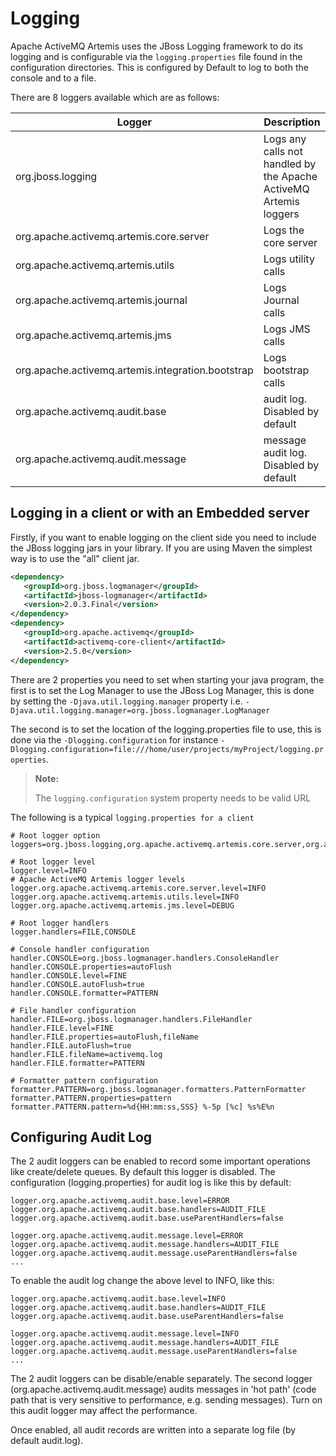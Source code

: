 # Logging

Apache ActiveMQ Artemis uses the JBoss Logging framework to do its logging and is
configurable via the `logging.properties` file found in the
configuration directories. This is configured by Default to log to both
the console and to a file.

There are 8 loggers available which are as follows:

Logger | Description
---|---
org.jboss.logging|Logs any calls not handled by the Apache ActiveMQ Artemis loggers
org.apache.activemq.artemis.core.server|Logs the core server
org.apache.activemq.artemis.utils|Logs utility calls
org.apache.activemq.artemis.journal|Logs Journal calls
org.apache.activemq.artemis.jms|Logs JMS calls
org.apache.activemq.artemis.integration.bootstrap|Logs bootstrap calls
org.apache.activemq.audit.base|audit log. Disabled by default
org.apache.activemq.audit.message|message audit log. Disabled by default


## Logging in a client or with an Embedded server

Firstly, if you want to enable logging on the client side you need to
include the JBoss logging jars in your library. If you are using Maven
the simplest way is to use the "all" client jar.

```xml
<dependency>
   <groupId>org.jboss.logmanager</groupId>
   <artifactId>jboss-logmanager</artifactId>
   <version>2.0.3.Final</version>
</dependency>
<dependency>
   <groupId>org.apache.activemq</groupId>
   <artifactId>activemq-core-client</artifactId>
   <version>2.5.0</version>
</dependency>
```

There are 2 properties you need to set when starting your java program,
the first is to set the Log Manager to use the JBoss Log Manager, this
is done by setting the `-Djava.util.logging.manager` property i.e.
`-Djava.util.logging.manager=org.jboss.logmanager.LogManager`

The second is to set the location of the logging.properties file to use,
this is done via the `-Dlogging.configuration` for instance
`-Dlogging.configuration=file:///home/user/projects/myProject/logging.properties`.

> **Note:**
>
> The `logging.configuration` system property needs to be valid URL

The following is a typical `logging.properties for a client`

```
# Root logger option
loggers=org.jboss.logging,org.apache.activemq.artemis.core.server,org.apache.activemq.artemis.utils,org.apache.activemq.artemis.journal,org.apache.activemq.artemis.jms,org.apache.activemq.artemis.ra

# Root logger level
logger.level=INFO
# Apache ActiveMQ Artemis logger levels
logger.org.apache.activemq.artemis.core.server.level=INFO
logger.org.apache.activemq.artemis.utils.level=INFO
logger.org.apache.activemq.artemis.jms.level=DEBUG

# Root logger handlers
logger.handlers=FILE,CONSOLE

# Console handler configuration
handler.CONSOLE=org.jboss.logmanager.handlers.ConsoleHandler
handler.CONSOLE.properties=autoFlush
handler.CONSOLE.level=FINE
handler.CONSOLE.autoFlush=true
handler.CONSOLE.formatter=PATTERN

# File handler configuration
handler.FILE=org.jboss.logmanager.handlers.FileHandler
handler.FILE.level=FINE
handler.FILE.properties=autoFlush,fileName
handler.FILE.autoFlush=true
handler.FILE.fileName=activemq.log
handler.FILE.formatter=PATTERN

# Formatter pattern configuration
formatter.PATTERN=org.jboss.logmanager.formatters.PatternFormatter
formatter.PATTERN.properties=pattern
formatter.PATTERN.pattern=%d{HH:mm:ss,SSS} %-5p [%c] %s%E%n
```

## Configuring Audit Log

The 2 audit loggers can be enabled to record some important operations like
create/delete queues. By default this logger is disabled. The configuration
(logging.properties) for audit log is like this by default:

```$xslt
logger.org.apache.activemq.audit.base.level=ERROR
logger.org.apache.activemq.audit.base.handlers=AUDIT_FILE
logger.org.apache.activemq.audit.base.useParentHandlers=false

logger.org.apache.activemq.audit.message.level=ERROR
logger.org.apache.activemq.audit.message.handlers=AUDIT_FILE
logger.org.apache.activemq.audit.message.useParentHandlers=false
...
```

To enable the audit log change the above level to INFO, like this:
```$xslt
logger.org.apache.activemq.audit.base.level=INFO
logger.org.apache.activemq.audit.base.handlers=AUDIT_FILE
logger.org.apache.activemq.audit.base.useParentHandlers=false

logger.org.apache.activemq.audit.message.level=INFO
logger.org.apache.activemq.audit.message.handlers=AUDIT_FILE
logger.org.apache.activemq.audit.message.useParentHandlers=false
...
```

The 2 audit loggers can be disable/enable separately. The second logger
(org.apache.activemq.audit.message) audits messages in 'hot path'
(code path that is very sensitive to performance, e.g. sending messages).
Turn on this audit logger may affect the performance.

Once enabled, all audit records are written into a separate log
file (by default audit.log).


